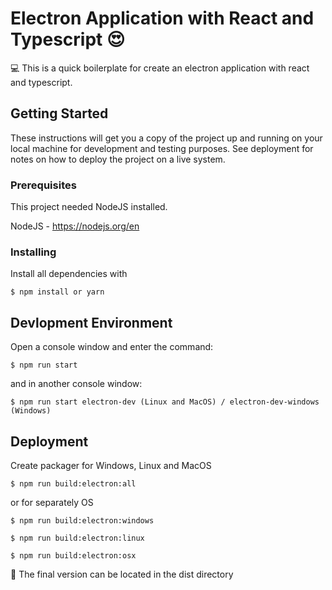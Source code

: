 # Electron Application with React and Typescript :heart_eyes:

:computer: This is a quick boilerplate for create an electron application with react and typescript.

## Getting Started

These instructions will get you a copy of the project up and running on your local machine for development and testing purposes. See deployment for notes on how to deploy the project on a live system.

### Prerequisites

This project needed NodeJS installed.

NodeJS - https://nodejs.org/en

### Installing

Install all dependencies with

```
$ npm install or yarn
```

## Devlopment Environment

Open a console window and enter the command:

```
$ npm run start
```

and in another console window:

```
$ npm run start electron-dev (Linux and MacOS) / electron-dev-windows (Windows)
```

## Deployment

Create packager for Windows, Linux and MacOS

```
$ npm run build:electron:all
```

or for separately OS

```
$ npm run build:electron:windows
```

```
$ npm run build:electron:linux
```

```
$ npm run build:electron:osx
```

:speech_balloon: The final version can be located in the dist directory
